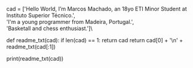 cad = ['Hello World, I’m Marcos Machado, an 18yo ETI Minor Student at Instituto Superior Técnico.',\
       'I'm a young programmer from Madeira, Portugal.',\
       'Basketall and chess enthusiast.']\

def readme_txt(cad):
  if len(cad) == 1:
    return cad
  return cad[0] + '\n' + readme_txt(cad[:1])
  
  print(readme_txt(cad))
